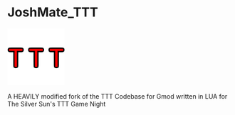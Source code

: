 # JoshMate_TTT

![ttt_icon](Z_Patchnotes/Misc/TTT2_Icon.png)


A HEAVILY modified fork of the TTT Codebase for Gmod written in LUA for The Silver Sun's TTT Game Night


